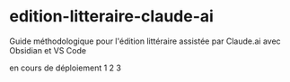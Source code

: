 # edition-litteraire-claude-ai
Guide méthodologique pour l'édition littéraire assistée par Claude.ai avec Obsidian et VS Code


en cours de déploiement
1
2
3